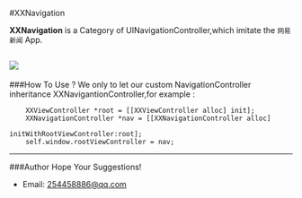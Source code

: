 #XXNavigation

**XXNavigation** is a Category of UINavigationController,which imitate the `网易新闻`  App.

![](./XXNavigation.gif)
----
###How To Use ?
We only to let our custom NavigationController inheritance XXNavigantionController,for example :

```
	XXViewController *root = [[XXViewController alloc] init];
    XXNavigationController *nav = [[XXNavigationController alloc]     
    										initWithRootViewController:root];
    self.window.rootViewController = nav;
```

------

###Author
	Hope Your Suggestions!

- Email: <254458886@qq.com>


